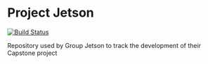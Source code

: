 # Project Jetson


[![Build Status](https://travis-ci.org/Loriko/project_jetson.svg?branch=master)](https://travis-ci.org/Loriko/project_jetson)


Repository used by Group Jetson to track the development of their Capstone project
